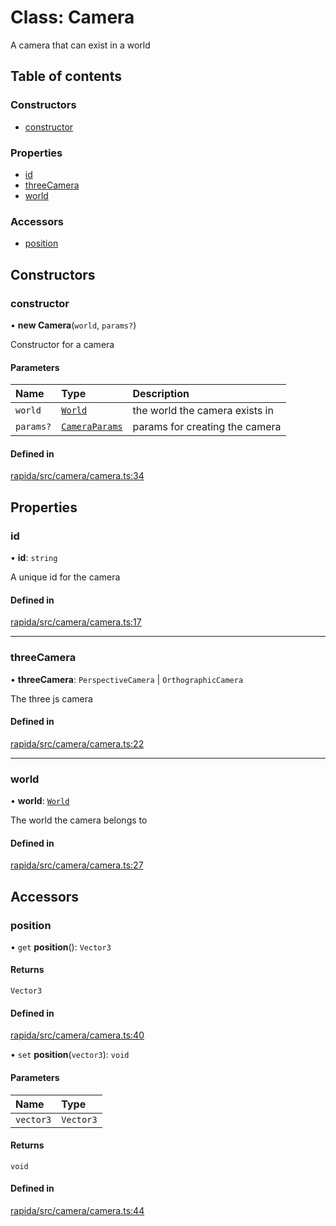 # Class: Camera

A camera that can exist in a world

## Table of contents

### Constructors

- [constructor](Camera.md#constructor)

### Properties

- [id](Camera.md#id)
- [threeCamera](Camera.md#threecamera)
- [world](Camera.md#world)

### Accessors

- [position](Camera.md#position)

## Constructors

### constructor

• **new Camera**(`world`, `params?`)

Constructor for a camera

#### Parameters

| Name | Type | Description |
| :------ | :------ | :------ |
| `world` | [`World`](World.md) | the world the camera exists in |
| `params?` | [`CameraParams`](../modules.md#cameraparams) | params for creating the camera |

#### Defined in

[rapida/src/camera/camera.ts:34](https://gitlab.com/rapidajs/rapida/-/blob/67ba736/packages/rapida/src/camera/camera.ts#L34)

## Properties

### id

• **id**: `string`

A unique id for the camera

#### Defined in

[rapida/src/camera/camera.ts:17](https://gitlab.com/rapidajs/rapida/-/blob/67ba736/packages/rapida/src/camera/camera.ts#L17)

___

### threeCamera

• **threeCamera**: `PerspectiveCamera` \| `OrthographicCamera`

The three js camera

#### Defined in

[rapida/src/camera/camera.ts:22](https://gitlab.com/rapidajs/rapida/-/blob/67ba736/packages/rapida/src/camera/camera.ts#L22)

___

### world

• **world**: [`World`](World.md)

The world the camera belongs to

#### Defined in

[rapida/src/camera/camera.ts:27](https://gitlab.com/rapidajs/rapida/-/blob/67ba736/packages/rapida/src/camera/camera.ts#L27)

## Accessors

### position

• `get` **position**(): `Vector3`

#### Returns

`Vector3`

#### Defined in

[rapida/src/camera/camera.ts:40](https://gitlab.com/rapidajs/rapida/-/blob/67ba736/packages/rapida/src/camera/camera.ts#L40)

• `set` **position**(`vector3`): `void`

#### Parameters

| Name | Type |
| :------ | :------ |
| `vector3` | `Vector3` |

#### Returns

`void`

#### Defined in

[rapida/src/camera/camera.ts:44](https://gitlab.com/rapidajs/rapida/-/blob/67ba736/packages/rapida/src/camera/camera.ts#L44)
